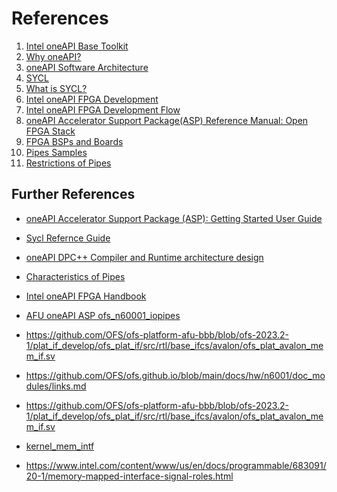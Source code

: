 # References
1. <a id="ref_base_kit"></a> [Intel oneAPI Base Toolkit](https://www.intel.com/content/www/us/en/developer/tools/oneapi/base-toolkit.html)
1. <a id="ref_oneapi"></a> [Why oneAPI?](https://www.oneapi.io/)
1. <a id="ref_oneapi_arch"></a> [oneAPI Software Architecture](https://spec.oneapi.io/versions/latest/architecture.html)
1. <a id="ref_oneapi_sycl"></a> [SYCL](https://spec.oneapi.io/versions/latest/elements/sycl/source/index.html)
1. <a id="ref_sycl"></a> [What is SYCL?](https://www.khronos.org/sycl/)
1. <a id="ref_fpga_dev"></a> [Intel oneAPI FPGA Development](https://www.intel.com/content/www/us/en/docs/oneapi-fpga-add-on/developer-guide/2024-0/intel-oneapi-fpga-development.html)
1. <a id="ref_fpga_dev_flow"></a> [Intel oneAPI FPGA Development Flow](https://www.intel.com/content/www/us/en/docs/oneapi-fpga-add-on/developer-guide/2024-0/intel-oneapi-fpga-development-flow.html)
1. <a id="ref_oneapi_asp_ref"></a> [oneAPI Accelerator Support Package(ASP) Reference Manual: Open FPGA Stack](https://ofs.github.io/ofs-2023.2/hw/common/reference_manual/oneapi_asp/oneapi_asp_ref_mnl/#14-introduction-to-oneapi-on-open-fpga-stackofs)
1. <a id="ref_bsp"></a> [FPGA BSPs and Boards](https://www.intel.com/content/www/us/en/docs/oneapi/programming-guide/2023-0/fpga-bsps-and-boards.html)
1. <a id="ref_pipes"></a> [Pipes Samples](https://github.com/oneapi-src/oneAPI-samples/tree/2024.0.0/DirectProgramming/C%2B%2BSYCL_FPGA/Tutorials/Features/pipes)
1. <a id="ref_res_pipes"></a> [Restrictions of Pipes](https://www.intel.com/content/www/us/en/docs/oneapi-fpga-add-on/optimization-guide/2023-1/restrictions-of-pipes.html)

## Further References <a name="fref"></a>
* [oneAPI Accelerator Support Package (ASP): Getting Started User Guide](https://ofs.github.io/ofs-2023.2/hw/common/user_guides/oneapi_asp/ug_oneapi_asp/)
* [Sycl Refernce Guide](https://www.khronos.org/files/sycl/sycl-2020-reference-guide.pdf)
* [oneAPI DPC++ Compiler and Runtime architecture design](https://intel.github.io/llvm-docs/design/CompilerAndRuntimeDesign.html)
* [Characteristics of Pipes](https://www.intel.com/content/www/us/en/docs/oneapi-fpga-add-on/optimization-guide/2023-1/characteristics-of-pipes.html)
* [Intel oneAPI FPGA Handbook](https://www.intel.com/content/www/us/en/docs/oneapi-fpga-add-on/developer-guide/2024-0/intel-oneapi-fpga-handbook.html)
* [AFU oneAPI ASP ofs_n60001_iopipes](https://github.com/OFS/oneapi-asp/blob/ofs-2023.2-1/n6001/hardware/ofs_n6001_iopipes/build/rtl/afu.sv)
* https://github.com/OFS/ofs-platform-afu-bbb/blob/ofs-2023.2-1/plat_if_develop/ofs_plat_if/src/rtl/base_ifcs/avalon/ofs_plat_avalon_mem_if.sv
* https://github.com/OFS/ofs.github.io/blob/main/docs/hw/n6001/doc_modules/links.md


* https://github.com/OFS/ofs-platform-afu-bbb/blob/ofs-2023.2-1/plat_if_develop/ofs_plat_if/src/rtl/base_ifcs/avalon/ofs_plat_avalon_mem_if.sv
* [kernel_mem_intf](https://github.com/OFS/oneapi-asp/blob/6038ffafdab051992f96b165e8c0fe6d1f3ede45/common/hardware/common/build/rtl/ofs_asp_interfaces.sv#L47)
*  https://www.intel.com/content/www/us/en/docs/programmable/683091/20-1/memory-mapped-interface-signal-roles.html